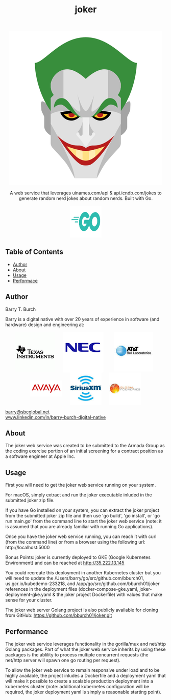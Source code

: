 <h1 align="center"> joker </h1> <br>
<p align="center">
    <img src="./assets/images/icons8-joker-dc-480.png">
</p>

<p align="center">
  A web service that leverages uinames.com/api & api.icndb.com/jokes to generate random nerd jokes about random nerds. Built with Go.
</p>

<p align="center">
    <img src="./assets/images/go-logo.png" height="100" width="100">
</p>

## Table of Contents

- [Author](#author)
- [About](#about)
- [Usage](#usage)
- [Performace](#performance)

## Author
Barry T. Burch<br>

Barry is a digital native with over 20 years of experience in software (and hardware) design and engineering at:

<p align="middle">
    <img src="./assets/images/ti-logo-2.png" align="center" hspace="10">
    <img src="./assets/images/nec-logo-2.png" align="center" hspace="10">
    <img src="./assets/images/att-logo-2.jpeg" align="center" hspace="20">
    <img src="./assets/images/avaya-logo-2.png" width="100" align="center" hspace="10">
    <img src="./assets/images/sxm-logo.jpeg" width="100" align="center" hspace="10">
    <img src="./assets/images/gf-logo.jpeg" width="100" align="center" hspace="10">
</p>

barry@sbcglobal.net<br>
www.linkedin.com/in/barry-burch-digital-native<br>

## About

The joker web service was created to be submitted to the Armada Group as the coding exercise portion of an initial screening for a contract position as a software engineer at Apple Inc.


## Usage

First you will need to get the joker web service running on your system.

For macOS, simply extract and run the joker executable inluded in the submitted joker zip file.

If you have Go installed on your system, you can extract the joker project from the submitted joker zip file and then use 'go build', 'go install', or 'go run main.go' from the command line to start the joker web service (note: it is assumed that you are already familiar with running Go applications).

Once you have the joker web service running, you can reach it with curl (from the command line) or from a browser using the following url: http://localhost:5000

Bonus Points: joker is currently deployed to GKE (Google Kubernetes Environment) and can be reached at http://35.222.13.145

You could recreate this deployment in another Kubernetes cluster but you will need to update the /Users/barry/go/src/github.com/bburch01, us.gcr.io/kubedemo-233218, and /app/go/src/github.com/bburch01/joker references in the deployment files (docker-compose-gke.yaml, joker-deployment-gke.yaml & the joker project Dockerfile) with values that make sense for your cluster.

The joker web server Golang project is also publicly available for cloning from GitHub: https://github.com/bburch01/joker.git

## Performance

The joker web service leverages functionality in the gorilla/mux and net/http Golang packages. Part of what the joker web service inherits by using these packages is the ablility to process multiple concurrent requests (the net/http server will spawn one go routing per request).

To allow the joker web service to remain responsive under load and to be highly available, the project inludes a Dockerfile and a deployment yaml that will make it possible to create a scalable production deployment into a kubernetes cluster (note: additional kubernetes configuration will be required, the joker deployment yaml is simply a reasonable starting point).

